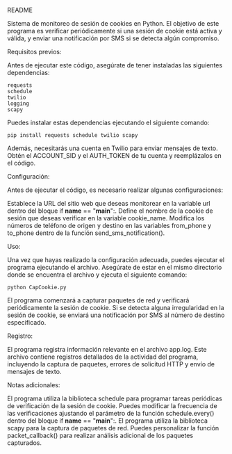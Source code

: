 README

Sistema de monitoreo de sesión de cookies en Python. 
El objetivo de este programa es verificar periódicamente si una sesión de cookie está activa y válida, y enviar una notificación por SMS si se detecta algún compromiso. 

Requisitos previos:

Antes de ejecutar este código, asegúrate de tener instaladas las siguientes dependencias:

    requests
    schedule
    twilio
    logging
    scapy

Puedes instalar estas dependencias ejecutando el siguiente comando:

```
pip install requests schedule twilio scapy
```

Además, necesitarás una cuenta en Twilio para enviar mensajes de texto. Obtén el ACCOUNT_SID y el AUTH_TOKEN de tu cuenta y reemplázalos en el código.

Configuración:

Antes de ejecutar el código, es necesario realizar algunas configuraciones:

Establece la URL del sitio web que deseas monitorear en la variable url dentro del bloque if __name__ == "__main__":.
Define el nombre de la cookie de sesión que deseas verificar en la variable cookie_name.
Modifica los números de teléfono de origen y destino en las variables from_phone y to_phone dentro de la función send_sms_notification().

Uso:

Una vez que hayas realizado la configuración adecuada, puedes ejecutar el programa ejecutando el archivo. Asegúrate de estar en el mismo directorio donde se encuentra el archivo y ejecuta el siguiente comando:

```
python CapCookie.py
```

El programa comenzará a capturar paquetes de red y verificará periódicamente la sesión de cookie. Si se detecta alguna irregularidad en la sesión de cookie, se enviará una notificación por SMS al número de destino especificado.

Registro:

El programa registra información relevante en el archivo app.log. Este archivo contiene registros detallados de la actividad del programa, incluyendo la captura de paquetes, errores de solicitud HTTP y envío de mensajes de texto.

Notas adicionales:

  El programa utiliza la biblioteca schedule para programar tareas periódicas de verificación de la sesión de cookie. Puedes modificar la frecuencia de las verificaciones ajustando el parámetro de la función schedule.every() dentro del bloque if __name__ == "__main__":.
  El programa utiliza la biblioteca scapy para la captura de paquetes de red. Puedes personalizar la función packet_callback() para realizar análisis adicional de los paquetes capturados.
